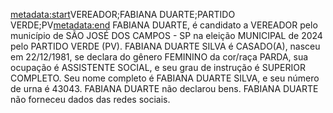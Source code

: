 <metadata:start>VEREADOR;FABIANA DUARTE;PARTIDO VERDE;PV<metadata:end>
FABIANA DUARTE, é candidato a VEREADOR pelo município de SÃO JOSÉ DOS CAMPOS - SP na eleição MUNICIPAL de 2024 pelo PARTIDO VERDE (PV). FABIANA DUARTE SILVA é CASADO(A), nasceu em 22/12/1981, se declara do gênero FEMININO da cor/raça PARDA, sua ocupação é ASSISTENTE SOCIAL, e seu grau de instrução é SUPERIOR COMPLETO. Seu nome completo é FABIANA DUARTE SILVA, e seu número de urna é 43043.
FABIANA DUARTE não declarou bens.
FABIANA DUARTE não forneceu dados das redes sociais.